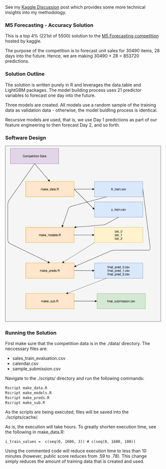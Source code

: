 See my [Kaggle Discussion](https://www.kaggle.com/c/m5-forecasting-accuracy/discussion/163092) post which provides some more technical insights into my methodology. 

### M5 Forecasting - Accuracy Solution
  
This is a top 4% (221st of 5500) solution to the [M5 Forecasting competition](https://www.kaggle.com/c/m5-forecasting-accuracy) hosted by kaggle.  
  
The purpose of the competition is to forecast unit sales for 30490 items, 28 days into the future. Hence, we are making 30490 * 28 = 853720 predictions.  
  
### Solution Outline

The solution is written purely in R and leverages the data.table and LightGBM packages. The model building process uses 21 predictor variables to forecast one day into the future.  

Three models are created. All models use a random sample of the training data as validation data - otherwise, the model buidling process is identical.  
  
Recursive models are used, that is, we use Day 1 predictions as part of our feature engineering to then forecast Day 2, and so forth.  
 

### Software Design

![](./readme_figures/software_design.png)

### Running the Solution
First make sure that the competition data is in the ./data/ directory. The neccessary files are:  

* sales\_train_evaluation.csv  
* calendar.csv  
* sample_submission.csv  
  
Navigate to the ./scripts/ directory and run the following commands:  

```
Rscript make_data.R  
Rscript make_models.R 
Rscript make_preds.R
Rscript make_sub.R  
```
As the scripts are being executed, files will be saved into the ./scripts/cache/.  
  
As is, the execution will take hours. To greatly shorten execution time, see the following in make_data.R:  
  
```
i_train_values =  c(seq(0, 1600, 3)) # c(seq(0, 1600, 100))
```
  
Using the commented code will reduce execution time to less than 10 minutes (however, public score reduces from .59 to .78). This change simply reduces the amount of training data that is created and used.